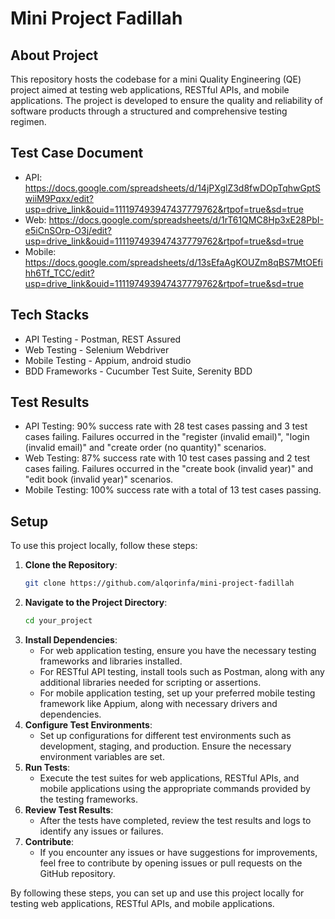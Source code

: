 # Mini Project Fadillah

## About Project
This repository hosts the codebase for a mini Quality Engineering (QE) project aimed at testing web applications, RESTful APIs, and mobile applications. The project is developed to ensure the quality and reliability of software products through a structured and comprehensive testing regimen.

## Test Case Document
- API: https://docs.google.com/spreadsheets/d/14jPXglZ3d8fwDOpTqhwGptSwiiM9Pqxx/edit?usp=drive_link&ouid=111197493947437779762&rtpof=true&sd=true
- Web: https://docs.google.com/spreadsheets/d/1rT61QMC8Hp3xE28PbI-e5iCnSOrp-O3j/edit?usp=drive_link&ouid=111197493947437779762&rtpof=true&sd=true
- Mobile: https://docs.google.com/spreadsheets/d/13sEfaAgKOUZm8qBS7MtOEfihh6Tf_TCC/edit?usp=drive_link&ouid=111197493947437779762&rtpof=true&sd=true

## Tech Stacks
- API Testing - Postman, REST Assured
- Web Testing - Selenium Webdriver 
- Mobile Testing - Appium, android studio
- BDD Frameworks - Cucumber Test Suite, Serenity BDD

## Test Results
- API Testing: 90% success rate with 28 test cases passing and 3 test cases failing. Failures occurred in the "register (invalid email)", "login (invalid email)" and "create order (no quantity)" scenarios.
- Web Testing: 87% success rate with 10 test cases passing and 2 test cases failing. Failures occurred in the "create book (invalid year)" and "edit book (invalid year)" scenarios.
- Mobile Testing: 100% success rate with a total of 13 test cases passing.

## Setup
To use this project locally, follow these steps:
1. **Clone the Repository**: 
   ```bash
   git clone https://github.com/alqorinfa/mini-project-fadillah
   ```
2. **Navigate to the Project Directory**:
   ```bash
   cd your_project
   ```
3. **Install Dependencies**:
   - For web application testing, ensure you have the necessary testing frameworks and libraries installed. 
   - For RESTful API testing, install tools such as Postman, along with any additional libraries needed for scripting or assertions.
   - For mobile application testing, set up your preferred mobile testing framework like Appium, along with necessary drivers and dependencies.
4. **Configure Test Environments**:
   - Set up configurations for different test environments such as development, staging, and production. Ensure the necessary environment variables are set.
5. **Run Tests**:
   - Execute the test suites for web applications, RESTful APIs, and mobile applications using the appropriate commands provided by the testing frameworks.
6. **Review Test Results**:
   - After the tests have completed, review the test results and logs to identify any issues or failures.
7. **Contribute**:
   - If you encounter any issues or have suggestions for improvements, feel free to contribute by opening issues or pull requests on the GitHub repository.

By following these steps, you can set up and use this project locally for testing web applications, RESTful APIs, and mobile applications.
